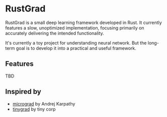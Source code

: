 # RustGrad

RustGrad is a small deep learning framework developed in Rust. It currently features a slow, unoptimized implementation, focusing primarily on accurately delivering the intended functionality.

It's currently a toy project for understanding neural network. But the long-term goal is to develop it into a practical and useful framework.

## Features

TBD

## Inspired by

- [micrograd](https://github.com/karpathy/micrograd) by Andrej Karpathy
- [tinygrad](https://github.com/tinygrad/tinygrad) by tiny corp